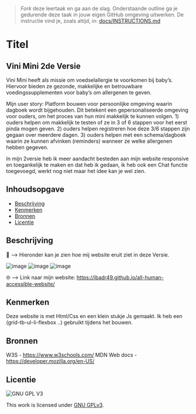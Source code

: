 > _Fork_ deze leertaak en ga aan de slag. Onderstaande outline ga je gedurende deze taak in jouw eigen GitHub omgeving uitwerken. De instructie vind je, zoals altijd, in: [docs/INSTRUCTIONS.md](docs/INSTRUCTIONS.md)

# Titel
<!-- Geef je project een titel en schrijf in één zin wat het is -->
## Vini Mini 2de Versie
Vini Mini heeft als missie om voedselallergie te voorkomen bij baby’s. Hiervoor bieden ze gezonde, makkelijke en betrouwbare voedingssupplementen voor baby’s om allergenen te geven.

Mijn user story: Platform bouwen voor persoonlijke omgeving waarin dagboek wordt bijgehouden. Dit betekent een gepersonaliseerde omgeving voor ouders, om het proces van hun mini makkelijk te kunnen volgen. 1) ouders helpen om makkelijk te testen of ze in 3 of 6 stappen voor het eerst pinda mogen geven. 2) ouders helpen registreren hoe deze 3/6 stappen zijn gegaan over meerdere dagen. 3) ouders helpen met een schema/dagboek waarin ze kunnen afvinken (reminders) wanneer ze welke allergenen hebben gegeven.

In mijn 2versie heb ik meer aandacht besteden aan mijn website responsive en toegankelijk te maken en dat heb ik gedaan, ik heb ook een Chat functie toegevoegd, werkt nog niet maar het idee kan je wel zien. 

## Inhoudsopgave

  * [Beschrijving](#beschrijving)
  * [Kenmerken](#kenmerken)
  * [Bronnen](#bronnen)
  * [Licentie](#licentie)

## Beschrijving
<!-- In de Beschrijving staat hoe je project er uit ziet, hoe het werkt en wat je er mee kan. -->
<!-- Voeg een mooie poster visual toe 📸 -->
<!-- Voeg een link toe naar Github Pages -->


📸 --> Hieronder kan je zien hoe mij website eruit ziet in deze Versie. <br>

![image](https://user-images.githubusercontent.com/112857932/200172542-947668ad-0412-44bd-b5ef-4d8747ef974b.png)
![image](https://user-images.githubusercontent.com/112857932/200172471-94328c23-3577-4eff-9d97-d6471d0cb9c9.png)
![image](https://user-images.githubusercontent.com/112857932/200172521-9e2744b5-1070-48ec-819b-3782f535b5cf.png)


🌐 --> Link naar mijn website: https://ibadr49.github.io/all-human-accessible-website/

## Kenmerken
<!-- Bij Kenmerken staat welke technieken zijn gebruikt en hoe. Wat is de HTML structuur? Wat zijn de belangrijkste dingen in CSS? Wat is er met Javascript gedaan en hoe? Misschien heb je een framwork of library gebruikt? -->

Deze website is met Html/Css en een klein stukje Js gemaakt. Ik heb een (grid-tb-ul-li-flexbox ..) gebruikt tijdens het bouwen.

## Bronnen

W3S - https://www.w3schools.com/
MDN Web docs - https://developer.mozilla.org/en-US/

## Licentie

![GNU GPL V3](https://www.gnu.org/graphics/gplv3-127x51.png)

This work is licensed under [GNU GPLv3](./LICENSE).
